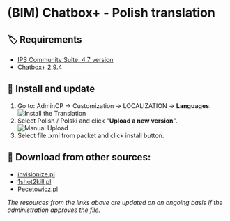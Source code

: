 # (BIM) Chatbox+ - Polish translation

## 🏷️ Requirements

- [IPS Community Suite: 4.7 version](https://invisioncommunity.com/)
- [Chatbox+ 2.9.4](https://ipsappzone.com/file/1-chatbox/)

## 🧰 Install and update

1. Go to: AdminCP -> Customization -> LOCALIZATION -> **Languages**.  
   ![Install the Translation](https://files.axendev.net/github/lang/acpLang.png)
2. Select Polish / Polski and click "**Upload a new version**".  
   ![Manual Upload](https://files.axendev.net/github/lang/uploadNewVersion.png)
3. Select file .xml from packet and click install button.

## 🔌 Download from other sources:

- [invisionize.pl](https://forum.invisionize.pl/files/file/813-polish-translation-app-bim-chatbox/)
- [1shot2kill.pl](https://1shot2kill.pl/topic/110345-spolszczenie-bim-chatbox-invision-community/)
- [Pecetowicz.pl](https://www.pecetowicz.pl/topic/spolszczenie-aplikacji-chatbox-invision-commnity-107936/)

_The resources from the links above are updated on an ongoing basis if the administration approves the file._
